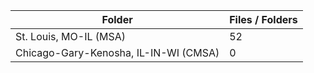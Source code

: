 | Folder                                |   Files / Folders |
|---------------------------------------|-------------------|
| St. Louis, MO-IL (MSA)                |                52 |
| Chicago-Gary-Kenosha, IL-IN-WI (CMSA) |                 0 |